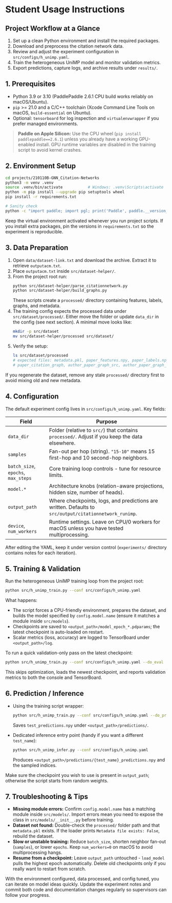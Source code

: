 # Student Usage Instructions

## Project Workflow at a Glance
1. Set up a clean Python environment and install the required packages.
2. Download and preprocess the citation network data.
3. Review and adjust the experiment configuration in `src/configs/h_unimp.yaml`.
4. Train the heterogeneous UniMP model and monitor validation metrics.
5. Export predictions, capture logs, and archive results under `results/`.

## 1. Prerequisites
- Python 3.9 or 3.10 (PaddlePaddle 2.6.1 CPU build works reliably on macOS/Ubuntu).
- `pip` >= 21.0 and a C/C++ toolchain (Xcode Command Line Tools on macOS, `build-essential` on Ubuntu).
- Optional: `tensorboard` for log inspection and `virtualenvwrapper` if you prefer managed environments.

> **Paddle on Apple Silicon:** Use the CPU wheel (`pip install paddlepaddle==2.6.1`) unless you already have a working GPU-enabled install. GPU runtime variables are disabled in the training script to avoid kernel crashes.

## 2. Environment Setup
```bash
cd projects/210110B-GNN_Citation-Networks
python3 -m venv .venv
source .venv/bin/activate           # Windows: .venv\Scripts\activate
python -m pip install --upgrade pip setuptools wheel
pip install -r requirements.txt

# Sanity check
python -c "import paddle; import pgl; print('Paddle', paddle.__version__)"
```

Keep the virtual environment activated whenever you run project scripts. If you install extra packages, pin the versions in `requirements.txt` so the experiment is reproducible.

## 3. Data Preparation
1. Open `data/dataset-link.txt` and download the archive. Extract it to retrieve `outputacm.txt`.
2. Place `outputacm.txt` inside `src/dataset-helper/`.
3. From the project root run:
   ```bash
   python src/dataset-helper/parse_citationnetwork.py
   python src/dataset-helper/build_graphs.py
   ```
   These scripts create a `processed/` directory containing features, labels, graphs, and metadata.
4. The training config expects the processed data under `src/dataset/processed/`. Either move the folder or update `data_dir` in the config (see next section). A minimal move looks like:
   ```bash
   mkdir -p src/dataset
   mv src/dataset-helper/processed src/dataset/
   ```
5. Verify the setup:
   ```bash
   ls src/dataset/processed
   # expected files: metadata.pkl, paper_features.npy, paper_labels.npy,
   # paper_citation_graph, author_paper_graph_src, author_paper_graph_dst, ...
   ```

If you regenerate the dataset, remove any stale `processed/` directory first to avoid mixing old and new metadata.

## 4. Configuration
The default experiment config lives in `src/configs/h_unimp.yaml`. Key fields:

| Field | Purpose |
|-------|---------|
| `data_dir` | Folder (relative to `src/`) that contains `processed/`. Adjust if you keep the data elsewhere. |
| `samples` | Fan-out per hop (string). `"15-10"` means 15 first-hop and 10 second-hop neighbors. |
| `batch_size`, `epochs`, `max_steps` | Core training loop controls - tune for resource limits. |
| `model.*` | Architecture knobs (relation-aware projections, hidden size, number of heads). |
| `output_path` | Where checkpoints, logs, and predictions are written. Defaults to `src/output/citationnetwork_runimp`. |
| `device`, `num_workers` | Runtime settings. Leave on CPU/0 workers for macOS unless you have tested multiprocessing. |

After editing the YAML, keep it under version control (`experiments/` directory contains notes for each iteration).

## 5. Training & Validation
Run the heterogeneous UniMP training loop from the project root:
```bash
python src/h_unimp_train.py --conf src/configs/h_unimp.yaml
```

What happens:
- The script forces a CPU-friendly environment, prepares the dataset, and builds the model specified by `config.model.name` (ensure it matches a module inside `src/models`).
- Checkpoints are saved to `<output_path>/model_epoch_*.pdparams`; the latest checkpoint is auto-loaded on restart.
- Scalar metrics (loss, accuracy) are logged to TensorBoard under `<output_path>/log`.

To run a quick validation-only pass on the latest checkpoint:
```bash
python src/h_unimp_train.py --conf src/configs/h_unimp.yaml --do_eval
```
This skips optimization, loads the newest checkpoint, and reports validation metrics to both the console and TensorBoard.

## 6. Prediction / Inference
- Using the training script wrapper:
  ```bash
  python src/h_unimp_train.py --conf src/configs/h_unimp.yaml --do_predict
  ```
  Saves `test_predictions.npy` under `<output_path>/predictions/`.

- Dedicated inference entry point (handy if you want a different `test_name`):
  ```bash
  python src/h_unimp_infer.py --conf src/configs/h_unimp.yaml
  ```
  Produces `<output_path>/predictions/{test_name}_predictions.npy` and the sampled indices.

Make sure the checkpoint you wish to use is present in `output_path`; otherwise the script starts from random weights.

## 7. Troubleshooting & Tips
- **Missing module errors:** Confirm `config.model.name` has a matching module inside `src/models/`. Import errors mean you need to expose the class in `src/models/__init__.py` before training.
- **Dataset not found:** Double-check the `processed/` folder path and that `metadata.pkl` exists. If the loader prints `Metadata file exists: False`, rebuild the dataset.
- **Slow or unstable training:** Reduce `batch_size`, shorten neighbor fan-out (`samples`), or lower `epochs`. Keep `num_workers=0` on macOS to avoid multiprocessing hangs.
- **Resume from a checkpoint:** Leave `output_path` untouched - `load_model` pulls the highest epoch automatically. Delete old checkpoints only if you really want to restart from scratch.

With the environment configured, data processed, and config tuned, you can iterate on model ideas quickly. Update the experiment notes and commit both code and documentation changes regularly so supervisors can follow your progress.
